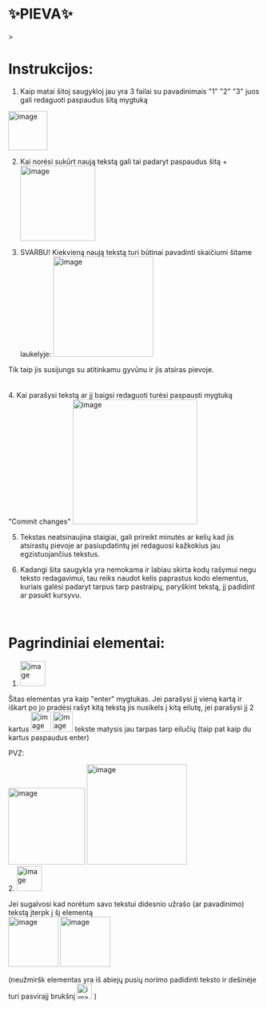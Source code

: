 <h1>✨PIEVA✨</h1>>

<h1>Instrukcijos:</h1>

1. Kaip matai šitoj saugykloj jau yra 3 failai su pavadinimais "1" "2" "3" juos gali redaguoti paspaudus šitą mygtuką 
<img width="78" alt="image" src="https://github.com/rutaviz/texttest/assets/82490449/b58f409d-b1d7-44b7-afaf-c95c340d6090">
<br>

2. Kai norėsi sukūrt naują tekstą gali tai padaryt paspaudus šitą + <img width="150" alt="image" src="https://github.com/rutaviz/texttest/assets/82490449/d08c02a8-e1c7-4cc2-83d6-12070f8be68d">

3. SVARBU!
Kiekvieną naują tekstą turi būtinai pavadinti skaičiumi šitame laukelyje: <img width="200" alt="image" src="https://github.com/rutaviz/texttest/assets/82490449/ad66a142-9481-4d52-ae0d-fd847879ec00">

Tik taip jis susijungs su atitinkamu gyvūnu ir jis atsiras pievoje.
<br><br><br>
4. Kai parašysi tekstą ar jį baigsi redaguoti turėsi paspausti mygtuką "Commit changes" <img width="249" alt="image" src="https://github.com/rutaviz/texttest/assets/82490449/409f4cca-3fde-4564-825c-e7bbd24514f2">

5. Tekstas neatsinaujina staigiai, gali prireikt minutės ar kelių kad jis atsirastų pievoje ar pasiupdatintų jei redaguosi kažkokius jau egzistuojančius tekstus.

6. Kadangi šita saugykla yra nemokama ir labiau skirta kodų rašymui negu teksto redagavimui, tau reiks naudot kelis paprastus kodo elementus, kuriais galėsi padaryt tarpus tarp pastraipų, paryškint tekstą, jį padidint ar pasukt kursyvu.

<br>
<h1>Pagrindiniai elementai:</h1>

1. <img height="50" alt="image" src="https://github.com/rutaviz/texttest/assets/82490449/cff886e1-2b79-422d-a3dd-ca6fa2a8df5c">

Šitas elementas yra kaip "enter" mygtukas. Jei parašysi jį vieną kartą ir iškart po jo pradėsi rašyt kitą tekstą jis nusikels į kitą eilutę, jei parašysi jį 2 kartus <img width="40" alt="image" src="https://github.com/rutaviz/texttest/assets/82490449/b79bfe91-1760-48f8-a122-80a3676b2624"> <img width="40" alt="image" src="https://github.com/rutaviz/texttest/assets/82490449/acb9a0a7-4226-49b2-8fac-79c378a2bde4">
tekste matysis jau tarpas tarp eilučių (taip pat kaip du kartus paspaudus enter)

PVZ:

<img width="153" alt="image" src="https://github.com/pievoj/pievoj.github.io/assets/147843027/29ff0b5c-57a1-44f2-874f-66c64b2e1369">
 <img width="200" alt="image" src="https://github.com/pievoj/pievoj.github.io/assets/147843027/7633083b-2f86-4961-b824-909f6a7d8b3e">
<br>
2. <img height="50" alt="image" src="https://github.com/pievoj/pievoj.github.io/assets/147843027/3c661b05-3f23-4df6-8e38-330a9d9dc4f6">

Jei sugalvosi kad norėtum savo tekstui didesnio užrašo (ar pavadinimo) tekstą įterpk į šį elementą <br>
<img height="100" alt="image" src="https://github.com/pievoj/pievoj.github.io/assets/147843027/73f3684c-dcd6-4e3a-8b6a-b8eab3e8cf8a"> <img height="100" alt="image" src="https://github.com/pievoj/pievoj.github.io/assets/147843027/49d12049-adb7-4dbd-bb90-20744fe934c6">


(neužmiršk elementas yra iš abiejų pusių norimo padidinti teksto ir dešinėje turi pasvirajį brukšnį <img width="30" alt="image" src="https://github.com/pievoj/pievoj.github.io/assets/147843027/1e465ae7-2e5b-44de-8f33-6d3121e1fdc8"> )









